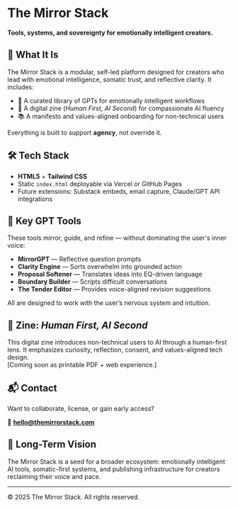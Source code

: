 # The Mirror Stack

**Tools, systems, and sovereignty for emotionally intelligent creators.**

## 🌱 What It Is

The Mirror Stack is a modular, self-led platform designed for creators who lead with emotional intelligence, somatic trust, and reflective clarity. It includes:

- 🧠 A curated library of GPTs for emotionally intelligent workflows  
- 📰 A digital zine (*Human First, AI Second*) for compassionate AI fluency  
- 📚 A manifesto and values-aligned onboarding for non-technical users

Everything is built to support **agency**, not override it.

## 🛠 Tech Stack

- **HTML5** + **Tailwind CSS**
- Static `index.html` deployable via Vercel or GitHub Pages
- Future extensions: Substack embeds, email capture, Claude/GPT API integrations

## 🧩 Key GPT Tools

These tools mirror, guide, and refine — without dominating the user's inner voice:

- **MirrorGPT** — Reflective question prompts  
- **Clarity Engine** — Sorts overwhelm into grounded action  
- **Proposal Softener** — Translates ideas into EQ-driven language  
- **Boundary Builder** — Scripts difficult conversations  
- **The Tender Editor** — Provides voice-aligned revision suggestions

All are designed to work *with* the user’s nervous system and intuition.

## 📰 Zine: *Human First, AI Second*

This digital zine introduces non-technical users to AI through a human-first lens. It emphasizes curiosity, reflection, consent, and values-aligned tech design.  
[Coming soon as printable PDF + web experience.]

## 📬 Contact

Want to collaborate, license, or gain early access?

📧 **hello@themirrorstack.com**

## 🔮 Long-Term Vision

The Mirror Stack is a seed for a broader ecosystem: emotionally intelligent AI tools, somatic-first systems, and publishing infrastructure for creators reclaiming their voice and pace.

---

© 2025 The Mirror Stack. All rights reserved.
